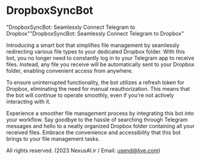 # DropboxSyncBot

"DropboxSyncBot: Seamlessly Connect Telegram to Dropbox""DropboxSyncBot: Seamlessly Connect Telegram to Dropbox"


Introducing a smart bot that simplifies file management by seamlessly redirecting various file types to your dedicated Dropbox folder. With this bot, you no longer need to constantly log in to your Telegram app to receive files. Instead, any file you receive will be automatically sent to your Dropbox folder, enabling convenient access from anywhere.

To ensure uninterrupted functionality, the bot utilizes a refresh token for Dropbox, eliminating the need for manual reauthorization. This means that the bot will continue to operate smoothly, even if you're not actively interacting with it.

Experience a smoother file management process by integrating this bot into your workflow. Say goodbye to the hassle of searching through Telegram messages and hello to a neatly organized Dropbox folder containing all your received files. Embrace the convenience and accessibility that this bot brings to your file management tasks.

All rights reserved. (2023 NexusAI.ir / Email: usend@live.com)
